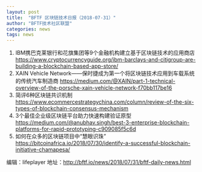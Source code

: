 ```yaml
---
layout: post
title:  "BFTF 区块链技术日报（2018-07-31）"
author: "BFTF技术社区联盟"
categories: news
tags: news
---
```


1. IBM携巴克莱银行和花旗集团等9个金融机构建立基于区块链技术的应用商店 <https://www.cryptocurrencyguide.org/ibm-barclays-and-citigroup-are-building-a-blockchain-based-app-store/>
2. XAIN Vehicle Network——保时捷成为第一个将区块链技术应用到车载系统的传统汽车制造商 <https://medium.com/@XAIN/part-1-technical-overview-of-the-porsche-xain-vehicle-network-f70bb117be16>
3. 简评6种区块链共识机制 <https://www.ecommercestrategychina.com/column/review-of-the-six-types-of-blockchain-consensus-mechanism>
4. 3个最佳企业级区块链平台助力快速构建验证原型 <https://medium.com/@anubhav.singh/best-3-enterprise-blockchain-platforms-for-rapid-prototyping-c909085f5c6d>
5. 如何在众多的区块链项目中“慧眼识珠” <https://bitcoinafrica.io/2018/07/30/identify-a-successful-blockchain-initiative-chamapesa/>

编辑：lifeplayer
地址：<http://bftf.io/news/2018/07/31/bftf-daily-news.html>
